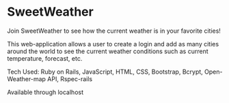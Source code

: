 # SweetWeather

Join SweetWeather to see how the current weather is in your favorite cities!

This web-application allows a user to create a login and add as many cities around the world to see the current weather conditions such as current temperature, forecast, etc.

Tech Used: Ruby on Rails, JavaScript, HTML, CSS, Bootstrap, Bcrypt, Open-Weather-map API, Rspec-rails

Available through localhost
